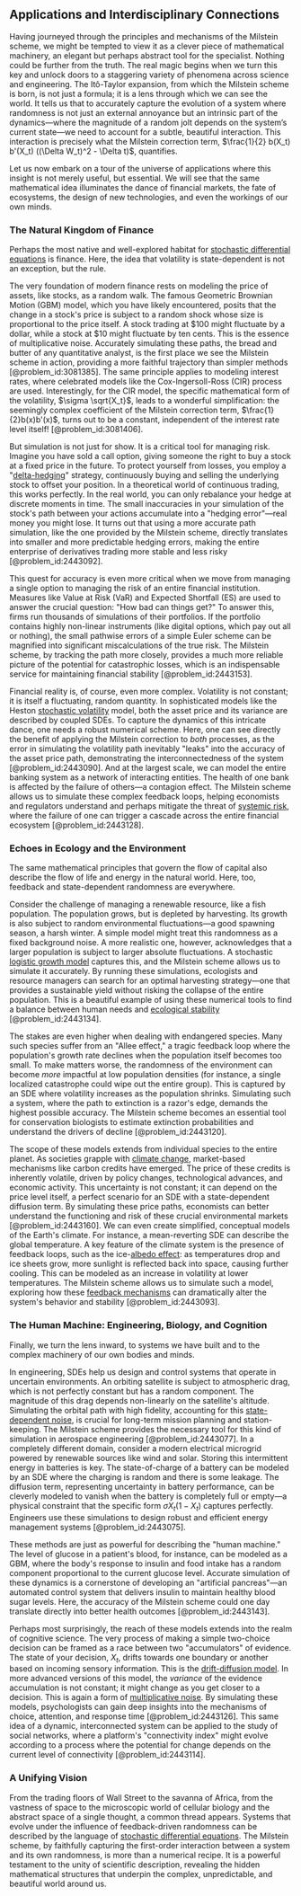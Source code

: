 ## Applications and Interdisciplinary Connections

Having journeyed through the principles and mechanisms of the Milstein scheme, we might be tempted to view it as a clever piece of mathematical machinery, an elegant but perhaps abstract tool for the specialist. Nothing could be further from the truth. The real magic begins when we turn this key and unlock doors to a staggering variety of phenomena across science and engineering. The Itô-Taylor expansion, from which the Milstein scheme is born, is not just a formula; it is a lens through which we can see the world. It tells us that to accurately capture the evolution of a system where randomness is not just an external annoyance but an intrinsic part of the dynamics—where the magnitude of a random jolt depends on the system’s current state—we need to account for a subtle, beautiful interaction. This interaction is precisely what the Milstein correction term, $\frac{1}{2} b(X_t) b'(X_t) ((\Delta W_t)^2 - \Delta t)$, quantifies.

Let us now embark on a tour of the universe of applications where this insight is not merely useful, but essential. We will see that the same mathematical idea illuminates the dance of financial markets, the fate of ecosystems, the design of new technologies, and even the workings of our own minds.

### The Natural Kingdom of Finance

Perhaps the most native and well-explored habitat for [stochastic differential equations](@article_id:146124) is finance. Here, the idea that volatility is state-dependent is not an exception, but the rule.

The very foundation of modern finance rests on modeling the price of assets, like stocks, as a random walk. The famous Geometric Brownian Motion (GBM) model, which you have likely encountered, posits that the change in a stock's price is subject to a random shock whose size is proportional to the price itself. A stock trading at $100 might fluctuate by a dollar, while a stock at $10 might fluctuate by ten cents. This is the essence of multiplicative noise. Accurately simulating these paths, the bread and butter of any quantitative analyst, is the first place we see the Milstein scheme in action, providing a more faithful trajectory than simpler methods [@problem_id:3081385]. The same principle applies to modeling interest rates, where celebrated models like the Cox-Ingersoll-Ross (CIR) process are used. Interestingly, for the CIR model, the specific mathematical form of the volatility, $\sigma \sqrt{X_t}$, leads to a wonderful simplification: the seemingly complex coefficient of the Milstein correction term, $\frac{1}{2}b(x)b'(x)$, turns out to be a constant, independent of the interest rate level itself! [@problem_id:3081406].

But simulation is not just for show. It is a critical tool for managing risk. Imagine you have sold a call option, giving someone the right to buy a stock at a fixed price in the future. To protect yourself from losses, you employ a "[delta-hedging](@article_id:137317)" strategy, continuously buying and selling the underlying stock to offset your position. In a theoretical world of continuous trading, this works perfectly. In the real world, you can only rebalance your hedge at discrete moments in time. The small inaccuracies in your simulation of the stock's path between your actions accumulate into a "hedging error"—real money you might lose. It turns out that using a more accurate path simulation, like the one provided by the Milstein scheme, directly translates into smaller and more predictable hedging errors, making the entire enterprise of derivatives trading more stable and less risky [@problem_id:2443092].

This quest for accuracy is even more critical when we move from managing a single option to managing the risk of an entire financial institution. Measures like Value at Risk (VaR) and Expected Shortfall (ES) are used to answer the crucial question: "How bad can things get?" To answer this, firms run thousands of simulations of their portfolios. If the portfolio contains highly non-linear instruments (like digital options, which pay out all or nothing), the small pathwise errors of a simple Euler scheme can be magnified into significant miscalculations of the true risk. The Milstein scheme, by tracking the path more closely, provides a much more reliable picture of the potential for catastrophic losses, which is an indispensable service for maintaining financial stability [@problem_id:2443153].

Financial reality is, of course, even more complex. Volatility is not constant; it is itself a fluctuating, random quantity. In sophisticated models like the Heston [stochastic volatility](@article_id:140302) model, both the asset price and its variance are described by coupled SDEs. To capture the dynamics of this intricate dance, one needs a robust numerical scheme. Here, one can see directly the benefit of applying the Milstein correction to *both* processes, as the error in simulating the volatility path inevitably "leaks" into the accuracy of the asset price path, demonstrating the interconnectedness of the system [@problem_id:2443090]. And at the largest scale, we can model the entire banking system as a network of interacting entities. The health of one bank is affected by the failure of others—a contagion effect. The Milstein scheme allows us to simulate these complex feedback loops, helping economists and regulators understand and perhaps mitigate the threat of [systemic risk](@article_id:136203), where the failure of one can trigger a cascade across the entire financial ecosystem [@problem_id:2443128].

### Echoes in Ecology and the Environment

The same mathematical principles that govern the flow of capital also describe the flow of life and energy in the natural world. Here, too, feedback and state-dependent randomness are everywhere.

Consider the challenge of managing a renewable resource, like a fish population. The population grows, but is depleted by harvesting. Its growth is also subject to random environmental fluctuations—a good spawning season, a harsh winter. A simple model might treat this randomness as a fixed background noise. A more realistic one, however, acknowledges that a larger population is subject to larger absolute fluctuations. A stochastic [logistic growth model](@article_id:148390) captures this, and the Milstein scheme allows us to simulate it accurately. By running these simulations, ecologists and resource managers can search for an optimal harvesting strategy—one that provides a sustainable yield without risking the collapse of the entire population. This is a beautiful example of using these numerical tools to find a balance between human needs and [ecological stability](@article_id:152329) [@problem_id:2443134].

The stakes are even higher when dealing with endangered species. Many such species suffer from an "Allee effect," a tragic feedback loop where the population's growth rate declines when the population itself becomes too small. To make matters worse, the randomness of the environment can become *more* impactful at low population densities (for instance, a single localized catastrophe could wipe out the entire group). This is captured by an SDE where volatility increases as the population shrinks. Simulating such a system, where the path to extinction is a razor's edge, demands the highest possible accuracy. The Milstein scheme becomes an essential tool for conservation biologists to estimate extinction probabilities and understand the drivers of decline [@problem_id:2443120].

The scope of these models extends from individual species to the entire planet. As societies grapple with [climate change](@article_id:138399), market-based mechanisms like carbon credits have emerged. The price of these credits is inherently volatile, driven by policy changes, technological advances, and economic activity. This uncertainty is not constant; it can depend on the price level itself, a perfect scenario for an SDE with a state-dependent diffusion term. By simulating these price paths, economists can better understand the functioning and risk of these crucial environmental markets [@problem_id:2443160]. We can even create simplified, conceptual models of the Earth's climate. For instance, a mean-reverting SDE can describe the global temperature. A key feature of the climate system is the presence of feedback loops, such as the ice-[albedo effect](@article_id:182425): as temperatures drop and ice sheets grow, more sunlight is reflected back into space, causing further cooling. This can be modeled as an increase in volatility at lower temperatures. The Milstein scheme allows us to simulate such a model, exploring how these [feedback mechanisms](@article_id:269427) can dramatically alter the system's behavior and stability [@problem_id:2443093].

### The Human Machine: Engineering, Biology, and Cognition

Finally, we turn the lens inward, to systems we have built and to the complex machinery of our own bodies and minds.

In engineering, SDEs help us design and control systems that operate in uncertain environments. An orbiting satellite is subject to atmospheric drag, which is not perfectly constant but has a random component. The magnitude of this drag depends non-linearly on the satellite's altitude. Simulating the orbital path with high fidelity, accounting for this [state-dependent noise](@article_id:204323), is crucial for long-term mission planning and station-keeping. The Milstein scheme provides the necessary tool for this kind of simulation in aerospace engineering [@problem_id:2443077]. In a completely different domain, consider a modern electrical microgrid powered by renewable sources like wind and solar. Storing this intermittent energy in batteries is key. The state-of-charge of a battery can be modeled by an SDE where the charging is random and there is some leakage. The diffusion term, representing uncertainty in battery performance, can be cleverly modeled to vanish when the battery is completely full or empty—a physical constraint that the specific form $\sigma X_t(1-X_t)$ captures perfectly. Engineers use these simulations to design robust and efficient energy management systems [@problem_id:2443075].

These methods are just as powerful for describing the "human machine." The level of glucose in a patient's blood, for instance, can be modeled as a GBM, where the body's response to insulin and food intake has a random component proportional to the current glucose level. Accurate simulation of these dynamics is a cornerstone of developing an "artificial pancreas"—an automated control system that delivers insulin to maintain healthy blood sugar levels. Here, the accuracy of the Milstein scheme could one day translate directly into better health outcomes [@problem_id:2443143].

Perhaps most surprisingly, the reach of these models extends into the realm of cognitive science. The very process of making a simple two-choice decision can be framed as a race between two "accumulators" of evidence. The state of your decision, $X_t$, drifts towards one boundary or another based on incoming sensory information. This is the [drift-diffusion model](@article_id:193767). In more advanced versions of this model, the *variance* of the evidence accumulation is not constant; it might change as you get closer to a decision. This is again a form of [multiplicative noise](@article_id:260969). By simulating these models, psychologists can gain deep insights into the mechanisms of choice, attention, and response time [@problem_id:2443126]. This same idea of a dynamic, interconnected system can be applied to the study of social networks, where a platform's "connectivity index" might evolve according to a process where the potential for change depends on the current level of connectivity [@problem_id:2443114].

### A Unifying Vision

From the trading floors of Wall Street to the savanna of Africa, from the vastness of space to the microscopic world of cellular biology and the abstract space of a single thought, a common thread appears. Systems that evolve under the influence of feedback-driven randomness can be described by the language of [stochastic differential equations](@article_id:146124). The Milstein scheme, by faithfully capturing the first-order interaction between a system and its own randomness, is more than a numerical recipe. It is a powerful testament to the unity of scientific description, revealing the hidden mathematical structures that underpin the complex, unpredictable, and beautiful world around us.